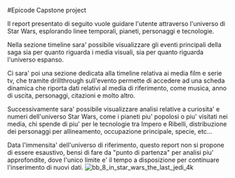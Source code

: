 #Epicode Capstone project




Il report presentato di seguito vuole guidare l'utente attraverso l'universo di Star Wars, esplorando linee temporali, pianeti, personaggi e tecnologie.

Nella sezione timeline sara' possibile visualizzare gli eventi principali della saga sia per quanto riguarda i media visuali, sia per quanto riguarda l'universo espanso.

Ci sara' poi una sezione dedicata alla timeline relativa ai media film e serie tv, che tramite drillthrough sull'evento permette di accedere ad una scheda dinamica che riporta dati relativi al media di riferimento, come musica, anno di uscita, personaggi, citazioni e molto altro.

Successivamente sara' possibile visualizzare analisi relative a curiosita' e numeri dell'universo Star Wars, come i pianeti piu' popolosi o piu' visitati nei media, chi spende di piu' per le tecnologie tra Impero e Ribelli, distribuzione dei personaggi per allineamento, occupazione principale, specie, etc...

Data l'immensita' dell'universo di riferimento, questo report non si propone di essere esaustivo, bensi di fare da "punto di partenza" per analisi piu' approfondite, dove l'unico limite e' il tempo a disposizione per continuare l'inserimento di nuovi dati.
![bb_8_in_star_wars_the_last_jedi_4k](https://github.com/user-attachments/assets/7f432b7f-066d-4d7b-8a07-a36867a6bcf9)
